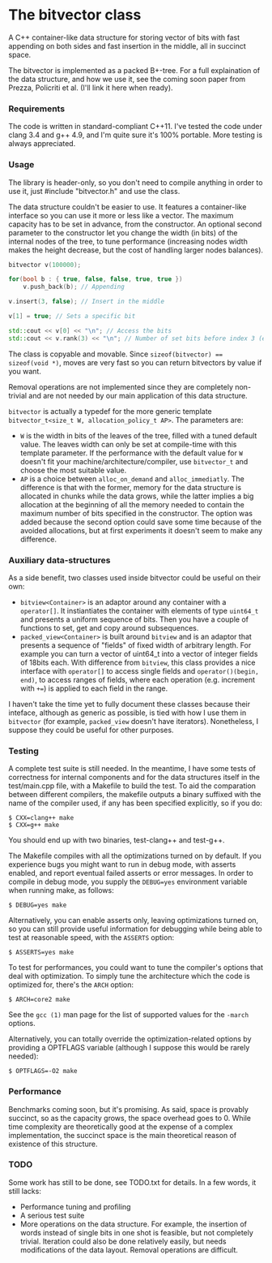 The bitvector class
===============
A C++ container-like data structure for storing vector of bits with fast
appending on both sides and fast insertion in the middle, all in succinct space.

The bitvector is implemented as a packed B+-tree. For a full explaination of the
data structure, and how we use it, see the coming soon paper from
Prezza, Policriti et al. (I'll link it here when ready).

### Requirements

The code is written in standard-compliant C++11.
I've tested the code under clang 3.4 and g++ 4.9, and I'm quite sure it's 100%
portable. More testing is always appreciated.

### Usage

The library is header-only, so you don't need to compile anything in order to
use it, just #include "bitvector.h" and use the class.

The data structure couldn't be easier to use. It features a container-like
interface so you can use it more or less like a vector. The maximum capacity has
to be set in advance, from the constructor. An optional second parameter to the
constructor let you change the width (in bits) of the internal nodes of the 
tree, to tune performance (increasing nodes width makes the height decrease,
but the cost of handling larger nodes balances).

```cpp
bitvector v(100000);

for(bool b : { true, false, false, true, true })
    v.push_back(b); // Appending

v.insert(3, false); // Insert in the middle

v[1] = true; // Sets a specific bit

std::cout << v[0] << "\n"; // Access the bits
std::cout << v.rank(3) << "\n"; // Number of set bits before index 3 (e.g. 2)
```

The class is copyable and movable. Since 
```sizeof(bitvector) == sizeof(void *)```, moves are very fast so you can return
bitvectors by value if you want.

Removal operations are not implemented since they are completely non-trivial and
are not needed by our main application of this data structure.

```bitvector``` is actually a typedef for the more generic template
```bitvector_t<size_t W, allocation_policy_t AP>```. The parameters are:
* ```W``` is the width in bits of the leaves of the tree, filled with a tuned 
default value. The leaves width can only be set at compile-time with this
template parameter. If the performance with the default value for ```W``` 
doesn't fit your machine/architecture/compiler, use ```bitvector_t``` and choose
the most suitable value.
* ```AP``` is a choice between ```alloc_on_demand``` and ```alloc_immediatly```.
The difference is that with the former, memory for the data structure is
allocated in chunks while the data grows, while the latter implies a big 
allocation at the beginning of all the memory needed to contain the maximum
number of bits specified in the constructor. The option was added because the 
second option could save some time because of the avoided allocations, but at
first experiments it doesn't seem to make any difference.

### Auxiliary data-structures

As a side benefit, two classes used inside bitvector could be useful on their
own:
* ```bitview<Container>``` is an adaptor around any container with a 
  ```operator[]```. It instiantiates the container with elements of type
  ```uint64_t``` and presents a uniform sequence of bits. Then you have a couple
  of functions to set, get and copy around subsequences.
* ```packed_view<Container>``` is built around ```bitview``` and is an adaptor
  that presents a sequence of "fields" of fixed width of arbitrary length. For
  example you can turn a vector of uint64_t into a vector of integer fields of
  18bits each. With difference from ```bitview```, this class provides a nice
  interface with ```operator[]``` to access single fields and 
  ```operator()(begin, end)```, to access ranges of fields, where each 
  operation (e.g. increment with ```+=```) is applied to each field in the
  range.
  
I haven't take the time yet to fully document these classes because their 
inteface, although as generic as possible, is tied with how I use them in 
```bitvector``` (for example, ```packed_view``` doesn't have iterators).
Nonetheless, I suppose they could be useful for other purposes.

### Testing

A complete test suite is still needed. In the meantime, I have some tests of
correctness for internal components and for the data structures itself in
the test/main.cpp file, with a Makefile to build the test. To aid the
comparation between different compilers, the makefile outputs a binary suffixed
with the name of the compiler used, if any has been specified explicitly, so if
you do:

```
$ CXX=clang++ make
$ CXX=g++ make
```

You should end up with two binaries, test-clang++ and test-g++.

The Makefile compiles with all the optimizations turned on by default. If you
experience bugs you might want to run in debug mode, with asserts enabled, and
report eventual failed asserts or error messages. In order to compile in debug
mode, you supply the ```DEBUG=yes``` environment variable when running make,
as follows:

```
$ DEBUG=yes make
```

Alternatively, you can enable asserts only, leaving optimizations turned on,
so you can still provide useful information for debugging while being able to
test at reasonable speed, with the ```ASSERTS``` option:

```
$ ASSERTS=yes make
```

To test for performances, you could want to tune the compiler's options that
deal with optimization. To simply tune the architecture which the code is
optimized for, there's the ```ARCH``` option:

```
$ ARCH=core2 make
```

See the ```gcc (1)``` man page for the list of supported values for the 
```-march``` options.

Alternatively, you can totally override the optimization-related options by
providing a OPTFLAGS variable (although I suppose this would be rarely needed):

```
$ OPTFLAGS=-O2 make
```

### Performance

Benchmarks coming soon, but it's promising.
As said, space is provably succinct, so as the capacity grows, the space
overhead goes to 0. While time complexity are theoretically good at the
expense of a complex implementation, the succinct space is the main theoretical
reason of existence of this structure.

### TODO

Some work has still to be done, see TODO.txt for details.
In a few words, it still lacks:
* Performance tuning and profiling
* A serious test suite
* More operations on the data structure. For example, the insertion of words
  instead of single bits in one shot is feasible, but not completely trivial.
  Iteration could also be done relatively easily, but needs modifications
  of the data layout. Removal operations are difficult.

